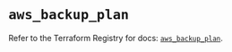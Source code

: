 # `aws_backup_plan`

Refer to the Terraform Registry for docs: [`aws_backup_plan`](https://registry.terraform.io/providers/hashicorp/aws/5.51.1/docs/resources/backup_plan).
